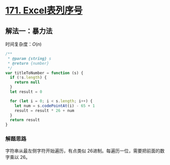 # [171. Excel表列序号](https://leetcode-cn.com/problems/excel-sheet-column-number/)

## 解法一：暴力法

时间复杂度：$O(n)$

```javascript
/**
 * @param {string} s
 * @return {number}
 */
var titleToNumber = function (s) {
  if (!s.length) {
    return null
  }
  let result = 0

  for (let i = 0; i < s.length; i++) {
    let num = s.codePointAt(i) - 65 + 1
    result = result * 26 + num
  }
  return result
}
```



### 解题思路

字符串从最左侧字符开始遍历，有点类似 26进制。每遍历一位，需要把前面的数字乘以 26。